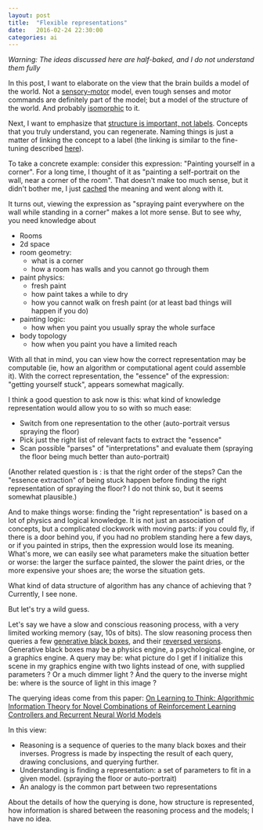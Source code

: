 ```yaml
---
layout: post
title:  "Flexible representations"
date:   2016-02-24 22:30:00
categories: ai
---
```


*Warning: The ideas discussed here are half-baked, and I do not understand them fully*

In this post, I want to elaborate on the view that the brain builds a model of the world. Not a [sensory-motor](https://www.youtube.com/watch?v=6ufPpZDmPKA)
model, even tough senses and motor commands are definitely part of the model; but a model of the structure of the world.
And probably [isomorphic](http://pinouchon.github.io/ia/mind/intelligence/2016/02/10/the-mind-as-an-isomorphism-machine.html) to it.

Next, I want to emphasize that [structure is important, not labels](http://lesswrong.com/lw/la/truly_part_of_you/).
Concepts that you truly understand, you can regenerate. Naming things is just a matter of linking the concept
to a label (the linking is similar to the fine-tuning described [here](https://www.cs.toronto.edu/~hinton/absps/fastnc.pdf)).

To take a concrete example: consider this expression: "Painting yourself in a corner". For a long time, I thought of it 
as "painting a self-portrait on the wall, near a corner of the room". That doesn't make too much sense, but it didn't
bother me, I just [cached](http://lesswrong.com/lw/k5/cached_thoughts/) the meaning and went along with it.

It turns out, viewing the expression as "spraying paint everywhere on the wall while standing in a corner" makes a lot more
sense. But to see why, you need knowledge about

 - Rooms
 - 2d space
 - room geometry:
   - what is a corner
   - how a room has walls and you cannot go through them    
 - paint physics:
   - fresh paint
   - how paint takes a while to dry
   - how you cannot walk on fresh paint (or at least bad things will happen if you do)
 - painting logic:
   - how when you paint you usually spray the whole surface
 - body topology
   - how when you paint you have a limited reach

With all that in mind, you can view how the correct representation may be computable (ie, how an algorithm or 
computational agent could assemble it). With the correct representation, the "essence" of the expression: 
"getting yourself stuck", appears somewhat magically.
 
I think a good question to ask now is this: what kind of knowledge representation would allow you to so with so much ease:

 - Switch from one representation to the other (auto-portrait versus spraying the floor)
 - Pick just the right list of relevant facts to extract the "essence"
 - Scan possible "parses" of "interpretations" and evaluate them (spraying the floor being much better than auto-portrait)
 
(Another related question is : is that the right order of the steps? Can the "essence extraction" of being stuck
happen before finding the right representation of spraying the floor? I do not think so, but it seems somewhat plausible.)

And to make things worse: finding the "right representation" is based on a lot of physics and logical knowledge.
It is not just an association of concepts, but a complicated clockwork with moving parts: if you could fly, if there is
a door behind you, if you had no problem standing here a few days, or if you painted in strips, then the expression
would lose its meaning. What's more, we can easily see what parameters make the situation better or worse: the larger
the surface painted, the slower the paint dries, or the more expensive your shoes are; the worse the situation gets.

What kind of data structure of algorithm has any chance of achieving that ? Currently, I see none.

But let's try a wild guess.

Let's say we have a slow and conscious reasoning process, with a very limited working memory (say, 10s of bits).
The slow reasoning process then queries
a few [generative black boxes](http://pinouchon.github.io/ai/helmholtz-machines/analysis-by-synthesis/2016/02/07/generative-black-boxes.html),
and their [reversed versions](https://www.youtube.com/watch?v=NTnbnw01HHY).
Generative black boxes may be a physics engine, a psychological engine, or a graphics engine. A query may be: what
picture do I get if I initialize this scene in my graphics engine with two lights instead of one, with supplied parameters ? Or a much dimmer light ? And the query to
the inverse might be: where is the source of light in this image ?

The querying ideas come from this paper: [On Learning to Think: Algorithmic Information Theory for Novel Combinations of Reinforcement Learning Controllers and Recurrent Neural World Models](http://arxiv.org/pdf/1511.09249v1.pdf)

In this view:

 - Reasoning is a sequence of queries to the many black boxes and their inverses. Progress is made by inspecting
 the result of each query, drawing conclusions, and querying further.
 - Understanding is finding a representation: a set of parameters to fit in a given model. (spraying the floor or auto-portrait)
 - An analogy is the common part between two representations
 
About the details of how the querying is done, how structure is represented, how information is shared between the 
reasoning process and the models; I have no idea.
